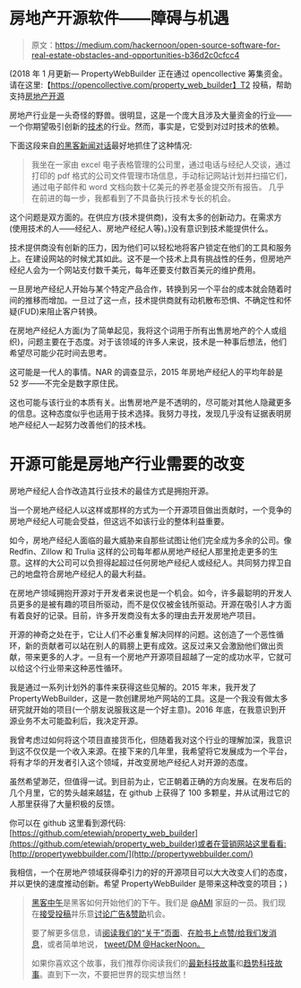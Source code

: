 # 房地产开源软件——障碍与机遇

> 原文：<https://medium.com/hackernoon/open-source-software-for-real-estate-obstacles-and-opportunities-b36d2c0cfcc4>

(2018 年 1 月更新— PropertyWebBuilder 正在通过 opencollective 筹集资金。请在这里:【https://opencollective.com/property_web_builder】T2 投稿，帮助支持[房地产开源](https://hackernoon.com/tagged/open-source)

房地产行业是一头奇怪的野兽。很明显，这是一个庞大且涉及大量资金的行业——一个你期望吸引创新的[技术](https://hackernoon.com/tagged/technology)的行业。然而，事实是，它受到对过时技术的依赖。

下面这段来自[的黑客新闻对话](https://news.ycombinator.com/item?id=7070930)最好地抓住了这种情况:

> 我坐在一家由 excel 电子表格管理的公司里，通过电话与经纪人交谈，通过打印的 pdf 格式的公司文件管理市场信息，手动标记网站计划并扫描它们，通过电子邮件和 word 文档向数十亿美元的养老基金提交所有报告。
> 几乎在前进的每一步，我都看到了不具备执行技术专长的机会。

这个问题是双方面的。在供应方(技术提供商)，没有太多的创新动力。在需求方(使用技术的人——经纪人、房地产经纪人等)。)没有意识到技术能提供什么。

技术提供商没有创新的压力，因为他们可以轻松地将客户锁定在他们的工具和服务上。在建设网站的时候尤其如此。这不是一个技术上具有挑战性的任务，但房地产经纪人会为一个网站支付数千美元，每年还要支付数百美元的维护费用。

一旦房地产经纪人开始与某个特定产品合作，转换到另一个平台的成本就会随着时间的推移而增加。一旦过了这一点，技术提供商就有动机散布恐惧、不确定性和怀疑(FUD)来阻止客户转换。

在房地产经纪人方面(为了简单起见，我将这个词用于所有出售房地产的个人或组织)，问题主要在于态度。对于该领域的许多人来说，技术是一种事后想法，他们希望尽可能少花时间去思考。

这可能是一代人的事情。NAR 的调查显示，2015 年房地产经纪人的平均年龄是 52 岁——不完全是数字原住民。

这也可能与该行业的本质有关。出售房地产是不透明的，尽可能对其他人隐藏更多的信息。这种态度似乎也适用于技术选择。我努力寻找，发现几乎没有证据表明房地产经纪人一起努力改善他们的技术栈。

# 开源可能是房地产行业需要的改变

房地产经纪人合作改造其行业技术的最佳方式是拥抱开源。

当一个房地产经纪人以这样或那样的方式为一个开源项目做出贡献时，一个竞争的房地产经纪人可能会受益，但这远不如该行业的整体利益重要。

如今，房地产经纪人面临的最大威胁来自那些试图让他们完全成为多余的公司。像 Redfin、Zillow 和 Trulia 这样的公司每年都从房地产经纪人那里抢走更多的生意。这样的大公司可以负担得起超过任何房地产经纪人或经纪人。共同努力捍卫自己的地盘符合房地产经纪人的最大利益。

在房地产领域拥抱开源对于开发者来说也是一个机会。如今，许多最聪明的开发人员更多的是被有趣的项目所驱动，而不是仅仅被金钱所驱动。开源在吸引人才方面有着良好的记录。目前，许多开发商没有太多的理由去开发房地产项目。

开源的神奇之处在于，它让人们不必重复解决同样的问题。这创造了一个恶性循环，新的贡献者可以站在别人的肩膀上更有成效。这反过来又会激励他们做出贡献，带来更多的人才。一旦有一个房地产开源项目超越了一定的成功水平，它就可以给这个行业带来这种恶性循环。

我是通过一系列计划外的事件来获得这些见解的。2015 年末，我开发了 PropertyWebBuilder，这是一款创建房地产网站的工具。这是一个我没有做太多研究就开始的项目(一个朋友说服我这是一个好主意)。2016 年底，在我意识到开源业务不太可能盈利后，我决定开源。

我曾考虑过如何将这个项目直接货币化，但随着我对这个行业的理解加深，我意识到这不仅仅是一个收入来源。在接下来的几年里，我希望将它发展成为一个平台，将有才华的开发者引入这个领域，并改变房地产经纪人对开源的态度。

虽然希望渺茫，但值得一试。到目前为止，它正朝着正确的方向发展。在发布后的几个月里，它的势头越来越猛，在 github 上获得了 100 多颗星，并从试用过它的人那里获得了大量积极的反馈。

你可以在 github 这里看到源代码:[https://github.com/etewiah/property_web_builder](https://github.com/etewiah/property_web_builder)或者在营销网站这里看看:[http://propertywebbuilder.com/](http://propertywebbuilder.com/)

我相信，一个在房地产领域获得牵引力的好的开源项目可以大大改变人们的态度，并以更快的速度推动创新。希望 PropertyWebBuilder 是带来这种改变的项目；)

> [黑客中午](http://bit.ly/Hackernoon)是黑客如何开始他们的下午。我们是 [@AMI](http://bit.ly/atAMIatAMI) 家庭的一员。我们现在[接受投稿](http://bit.ly/hackernoonsubmission)并乐意[讨论广告&赞助](mailto:partners@amipublications.com)机会。
> 
> 要了解更多信息，请[阅读我们的“关于”页面](https://goo.gl/4ofytp)、[在脸书上点赞/给我们发消息](http://bit.ly/HackernoonFB)，或者简单地说， [tweet/DM @HackerNoon。](https://goo.gl/k7XYbx)
> 
> 如果你喜欢这个故事，我们推荐你阅读我们的[最新科技故事](http://bit.ly/hackernoonlatestt)和[趋势科技故事](https://hackernoon.com/trending)。直到下一次，不要把世界的现实想当然！